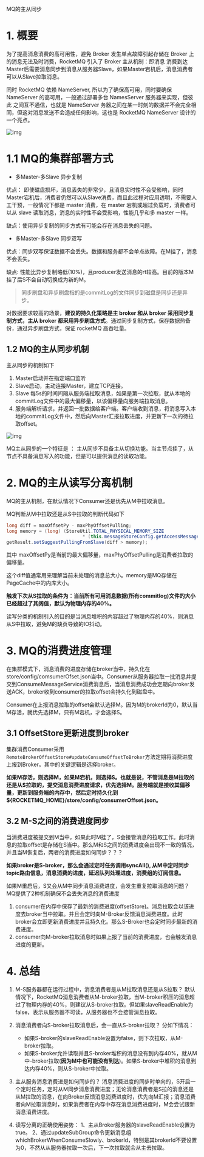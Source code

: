 MQ的主从同步

# 1. 概要

为了提高消息消费的高可用性，避免 Broker 发生单点故障引起存储在 Broker 上的消息无法及时消费，RocketMQ 引入了 Broker 主从机制：即消息 消费到达Master后需要消息同步到消息从服务器Slave，如果Master宕机后，消息消费者可以从Slave拉取消息。

同时 RocketMQ 依赖 NameServer, 所以为了确保高可用，同时要确保 NameServer 的高可用，一般通过部署多台 NamesServer 服务器来实现，但彼此 之间互不通信，也就是 NameServer 务器之间在某一时刻的数据并不会完全相同，但这对消息发送不会造成任何影响，这也是 RocketMQ NameServer 设计的一个亮点。

![img](https://medesqure.oss-cn-hangzhou.aliyuncs.com/img/20200803221022.png?ynotemdtimestamp=1596470718949)

# 1.1 MQ的集群部署方式

- 多Master-多Slave 异步复制

优点： 即使磁盘损坏，消息丢失的非常少，且消息实时性不会受影响，同时Master宕机后，消费者仍然可以从Slave消费，而且此过程对应用透明，不需要人工干预，一般情况下都是 master 消费，在 master 宕机或超过负载时，消费者可以从 slave 读取消息，消息的实时性不会受影响，性能几乎和多 master 一样。

缺点：使用异步复制的同步方式有可能会存在消息丢失的问题。

- 多Master-多Slave 同步双写

优点：同步双写保证数据不会丢失。数据和服务都不会单点故障。在M挂了，消息不会丢失。

缺点: 性能比异步复制略低(10%)，且producer发送消息的rt较高。目前的版本M挂了后S不会自动切换成为新的M。

> 同步刷盘和异步刷盘指的是commitLog的文件同步到磁盘是同步还是异步。

对数据要求较高的场景，**建议的持久化策略是主 broker 和从 broker 采用同步复制方式，主从 broker 都采用异步刷盘方式**。通过同步复制方式，保存数据热备份，通过异步刷盘方式，保证 rocketMQ 高吞吐量。

## 1.2 MQ的主从同步机制

主从同步的机制如下

1. Master启动并在指定端口监听
2. Slave启动，主动连接Master，建立TCP连接。
3. Slave 每5s的时间间隔从服务端拉取消息，如果是第一次拉取，就从本地的commitLog文件中的最大偏移量，以该偏移量向服务端拉取消息。
4. 服务端解析请求，并返回一批数据给客户端。客户端收到消息，将消息写入本地的commitLog文件中，然后向Master汇报拉取进度，并更新下一次的待拉取offset。

![img](https://medesqure.oss-cn-hangzhou.aliyuncs.com/img/20200803213047.png?ynotemdtimestamp=1596470718949)

MQ主从同步的一个特征是 ： 主从同步不具备主从切换功能。当主节点挂了，从节点不具备消息写入的功能，但是可以提供消息的读取功能。

# 2. MQ的主从读写分离机制

 MQ的主从机制，在默认情况下Consumer还是优先从M中拉取消息。

MQ判断从M中拉取还是从S中拉取的判断代码如下

```java
long diff = maxOffsetPy - maxPhyOffsetPulling;
long memory = (long) (StoreUtil.TOTAL_PHYSICAL_MEMORY_SIZE
                            * (this.messageStoreConfig.getAccessMessageInMemoryMaxRatio() / 100.0));
getResult.setSuggestPullingFromSlave(diff > memory);   
```

其中 maxOffsetPy是当前的最大偏移量，maxPhyOffsetPulling是消费者拉取的偏移量。

这个diff值通常用来理解当前未处理的消息总大小。memory是MQ存储在PageCache中的内库大小。

**触发下次从S拉取的条件为：当前所有可用消息数据(所有commitlog)文件的大小已经超过了其阔值，默认为物理内存的40%。**

读写分类的机制引入的目的是当消息堆积的内容超过了物理内存的40%，则消息从S中拉取，避免M的缺页导致的IO抖动。

# 3. MQ的消费进度管理

在集群模式下，消息消费的进度存储在broker当中，持久化在store/config/comsumerOfset.json当中。Consumer从服务器拉取一批消息并提交到ConsumeMessageService消费消息后，当消息消费成功会定期向broker发送ACK，broker收到consumer的拉取offset会持久化到磁盘中。

Consumer在上报消息拉取的offset会默认选择M。因为M的brokerId为0，默认当M存活，就优先选择M，只有M宕机，才会选择S。

## 3.1 OffsetStore更新进度到broker

集群消费Consumer采用`RemoteBrokerOffsetStore#updateConsumeOffsetToBroker`方法定期将消费进度上报到Broker。其中的关键逻辑是选择broker。

**如果M存活，则选择M，如果M宕机，则选择S。也就是说，不管消息是M拉取的还是从S拉取的，提交消息消费进度请求，优先选择M。服务端就是接收其偏移量，更新到服务端的内存中，然后定时持久化到${ROCKETMQ_HOME}/store/config/consumerOffset.json。**

## 3.2 M-S之间的消费进度同步

当消费进度被提交到M当中，如果此时M挂了，S会接管消息的拉取工作。此时消息的拉取offset是存储在S当中。那么M和S之间的消费进度会出现不一致的情况，并且当M恢复后，两者的消费进度如何同步？？？

**如果broker是S-broker，那么会通过定时任务调用syncAll(), 从M中定时同步topic路由信息，消息消费的进度，延迟队列处理进度，消费组的订阅信息。**

如果M重启后，S又会从M中同步消息消费进度，会发生重复拉取消息的问题？MQ提供了2种机制确保不会丢失消息的消费进度

1. consumer在内存中保存了最新的消费进度(offsetStore)。消息拉取会以该进度去broker当中拉取。并且会定时向M-Broker反馈消息消费进度。此时broker会立即更新消费进度并且持久化。那么S-Broker也会定时同步最新的消费进度。
2. consumer向M-broker拉取消息时如果上报了当前的消费进度，也会触发消息进度的更新。

# 4. 总结

1. M-S服务器都在运行过程中，消息消费者是从M拉取消息还是从S拉取？
   默认情况下，RocketMQ消息消费者从M-broker拉取，当M-broker积压的消息超过了物理内存的40%，则建议从S-broker拉取。但如果slaveReadEnable为false，表示从服务器不可读，从服务器也不会接管消息拉取。

2. 消息消费者向S-broker拉取消息后，会一直从S-broker拉取？
   分如下情况：
   - 如果S-broker的slaveReadEnable设置为false，则下次拉取，从M-broker拉取。
   - 如果S-broker允许读取并且S-broker堆积的消息没有到内存40%，就从M中-broker拉取(**因为M中也可能没有到达**)。如果S-broker中堆积的消息到达内存40%，则从S-broker中拉取。

3. 主从服务消息消费进是如何同步的？
   消息消费进度的同步时单向的，S开启一个定时任务，定时从M同步消息消费进度；无论消息消费者是S拉的消息还是从M拉取的消息，在向Broker反馈消息消费进度时，优先向M汇报；消息消费者向M拉取消息时，如果消费者在内存中存在消息消费进度时，M会尝试跟新消息消费进度。
4. 读写分离的正确使用姿势：
   1、主从Broker服务器的slaveReadEnable设置为true。
   2、通过updateSubGroup命令更新消息组whichBrokerWhenConsumeSlowly、brokerId，特别是其brokerId不要设置为0，不然从从服务器拉取一次后，下一次拉取就会从主去拉取。